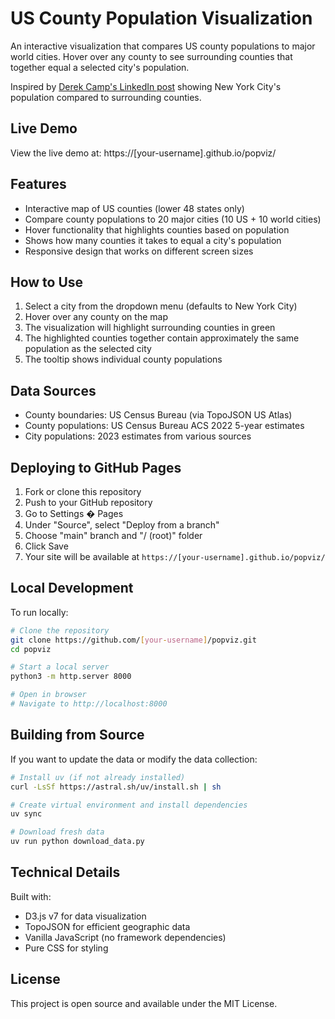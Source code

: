 # US County Population Visualization

An interactive visualization that compares US county populations to major world cities. Hover over any county to see surrounding counties that together equal a selected city's population.

Inspired by [Derek Camp's LinkedIn post](https://www.linkedin.com/posts/derek-camp_map-monday-population-of-new-york-city-activity-7355575328552980486-sbhQ) showing New York City's population compared to surrounding counties.

## Live Demo

View the live demo at: https://[your-username].github.io/popviz/

## Features

- Interactive map of US counties (lower 48 states only)
- Compare county populations to 20 major cities (10 US + 10 world cities)
- Hover functionality that highlights counties based on population
- Shows how many counties it takes to equal a city's population
- Responsive design that works on different screen sizes

## How to Use

1. Select a city from the dropdown menu (defaults to New York City)
2. Hover over any county on the map
3. The visualization will highlight surrounding counties in green
4. The highlighted counties together contain approximately the same population as the selected city
5. The tooltip shows individual county populations

## Data Sources

- County boundaries: US Census Bureau (via TopoJSON US Atlas)
- County populations: US Census Bureau ACS 2022 5-year estimates
- City populations: 2023 estimates from various sources

## Deploying to GitHub Pages

1. Fork or clone this repository
2. Push to your GitHub repository
3. Go to Settings � Pages
4. Under "Source", select "Deploy from a branch"
5. Choose "main" branch and "/ (root)" folder
6. Click Save
7. Your site will be available at `https://[your-username].github.io/popviz/`

## Local Development

To run locally:

```bash
# Clone the repository
git clone https://github.com/[your-username]/popviz.git
cd popviz

# Start a local server
python3 -m http.server 8000

# Open in browser
# Navigate to http://localhost:8000
```

## Building from Source

If you want to update the data or modify the data collection:

```bash
# Install uv (if not already installed)
curl -LsSf https://astral.sh/uv/install.sh | sh

# Create virtual environment and install dependencies
uv sync

# Download fresh data
uv run python download_data.py
```

## Technical Details

Built with:
- D3.js v7 for data visualization
- TopoJSON for efficient geographic data
- Vanilla JavaScript (no framework dependencies)
- Pure CSS for styling

## License

This project is open source and available under the MIT License.